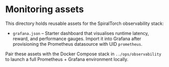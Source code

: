# Monitoring assets

This directory holds reusable assets for the SpiralTorch observability stack:

- `grafana.json` – Starter dashboard that visualises runtime latency, reward, and performance gauges. Import it into Grafana after provisioning the Prometheus datasource with UID `prometheus`.

Pair these assets with the Docker Compose stack in `../ops/observability` to launch a full Prometheus + Grafana environment locally.
